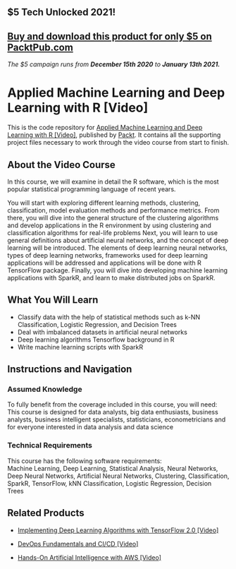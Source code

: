 ## $5 Tech Unlocked 2021!
[Buy and download this product for only $5 on PacktPub.com](https://www.packtpub.com/)
-----
*The $5 campaign         runs from __December 15th 2020__ to __January 13th 2021.__*

# Applied Machine Learning and Deep Learning with R [Video]
This is the code repository for [Applied Machine Learning and Deep Learning with R [Video]](https://www.packtpub.com/big-data-and-business-intelligence/applied-machine-learning-deep-learning-r-video?utm_source=github&utm_medium=repository&utm_campaign=9781788394673), published by [Packt](https://www.packtpub.com/?utm_source=github). It contains all the supporting project files necessary to work through the video course from start to finish.
## About the Video Course
In this course, we will examine in detail the R software, which is the most popular statistical programming language of recent years.

You will start with exploring different learning methods, clustering, classification, model evaluation methods and performance metrics. From there, you will dive into the general structure of the clustering algorithms and develop applications in the R environment by using clustering and classification algorithms for real-life problems Next, you will learn to use general definitions about artificial neural networks, and the concept of deep learning will be introduced. The elements of deep learning neural networks, types of deep learning networks, frameworks used for deep learning applications will be addressed and applications will be done with R TensorFlow package. Finally, you will dive into developing machine learning applications with SparkR, and learn to make distributed jobs on SparkR.

<H2>What You Will Learn</H2>
<DIV class=book-info-will-learn-text>
<UL>
<LI>Classify data with the help of statistical methods such as k-NN Classification, Logistic Regression, and Decision Trees 
<LI>Deal with imbalanced datasets in artificial neural networks 
<LI>Deep learning algorithms Tensorflow background in R 
<LI>Write machine learning scripts with SparkR </LI></UL></DIV>

## Instructions and Navigation
### Assumed Knowledge
To fully benefit from the coverage included in this course, you will need:<br/>
This course is designed for data analysts, big data enthusiasts, business analysts, business intelligent specialists, statisticians, econometricians and for everyone interested in data analysis and data science
### Technical Requirements
This course has the following software requirements:<br/>
Machine Learning, Deep Learning, Statistical Analysis, Neural Networks, Deep Neural Networks, Artificial Neural Networks, Clustering, Classification, SparkR, TensorFlow, kNN Classification, Logistic Regression, Decision Trees

## Related Products
* [Implementing Deep Learning Algorithms with TensorFlow 2.0 [Video]](https://www.packtpub.com/big-data-and-business-intelligence/implementing-deep-learning-algorithms-tensorflow-20-video?utm_source=github&utm_medium=repository&utm_campaign=9781789950496)

* [DevOps Fundamentals and CI/CD [Video]](https://www.packtpub.com/virtualization-and-cloud/devops-fundamentals-and-cicd-video?utm_source=github&utm_medium=repository&utm_campaign=9781789347661)

* [Hands-On Artificial Intelligence with AWS [Video]](https://www.packtpub.com/application-development/hands-artificial-intelligence-aws-video?utm_source=github&utm_medium=repository&utm_campaign=9781789536447)

